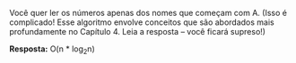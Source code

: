 Você quer ler os números apenas dos nomes que começam com A. \(Isso é complicado! Esse algoritmo envolve conceitos que são abordados mais profundamente no Capítulo 4. Leia a resposta – você ficará supreso!\)

**Resposta:** O(n * log<sub>2</sub>n)